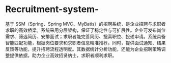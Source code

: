# Recruitment-system-
基于 SSM（Spring、Spring MVC、MyBatis）的招聘系统，是企业招聘与求职者求职的高效桥梁。系统采用分层架构，保证了稳定性与可扩展性。企业可发布岗位需求、筛选简历、安排面试；求职者能完善简历、搜索职位、投递申请。系统具备智能匹配功能，根据岗位要求和求职者信息精准推荐。同时，提供面试通知、结果反馈等功能，提升招聘流程透明度。其数据统计分析功能，还能为企业招聘策略调整提供依据，助力企业高效招贤纳士，求职者顺利求职。 
